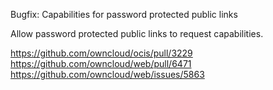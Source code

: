 Bugfix: Capabilities for password protected public links

Allow password protected public links to request capabilities.

https://github.com/owncloud/ocis/pull/3229
https://github.com/owncloud/web/pull/6471
https://github.com/owncloud/web/issues/5863
